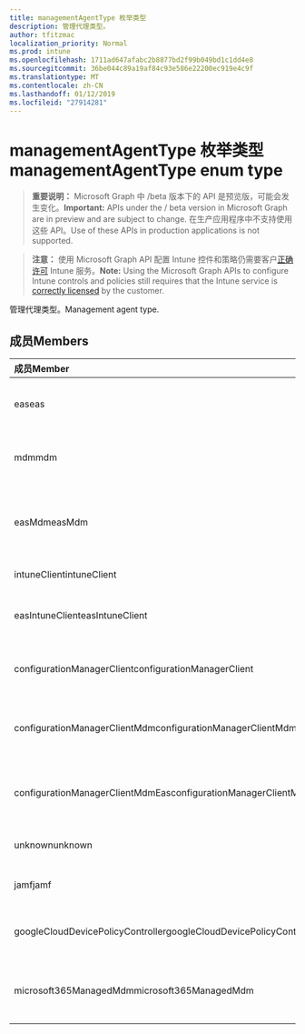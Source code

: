 ```yaml
---
title: managementAgentType 枚举类型
description: 管理代理类型。
author: tfitzmac
localization_priority: Normal
ms.prod: intune
ms.openlocfilehash: 1711ad647afabc2b8877bd2f99b049bd1c1dd4e8
ms.sourcegitcommit: 36be044c89a19af84c93e586e22200ec919e4c9f
ms.translationtype: MT
ms.contentlocale: zh-CN
ms.lasthandoff: 01/12/2019
ms.locfileid: "27914281"
---
```

# <a name="managementagenttype-enum-type"></a><span data-ttu-id="9ff4b-103">managementAgentType 枚举类型</span><span class="sxs-lookup"><span data-stu-id="9ff4b-103">managementAgentType enum type</span></span>

> <span data-ttu-id="9ff4b-104">**重要说明：** Microsoft Graph 中 /beta 版本下的 API 是预览版，可能会发生变化。</span><span class="sxs-lookup"><span data-stu-id="9ff4b-104">**Important:** APIs under the / beta version in Microsoft Graph are in preview and are subject to change.</span></span> <span data-ttu-id="9ff4b-105">在生产应用程序中不支持使用这些 API。</span><span class="sxs-lookup"><span data-stu-id="9ff4b-105">Use of these APIs in production applications is not supported.</span></span>

> <span data-ttu-id="9ff4b-106">**注意：** 使用 Microsoft Graph API 配置 Intune 控件和策略仍需要客户[正确许可](https://go.microsoft.com/fwlink/?linkid=839381) Intune 服务。</span><span class="sxs-lookup"><span data-stu-id="9ff4b-106">**Note:** Using the Microsoft Graph APIs to configure Intune controls and policies still requires that the Intune service is [correctly licensed](https://go.microsoft.com/fwlink/?linkid=839381) by the customer.</span></span>

<span data-ttu-id="9ff4b-107">管理代理类型。</span><span class="sxs-lookup"><span data-stu-id="9ff4b-107">Management agent type.</span></span>
## <a name="members"></a><span data-ttu-id="9ff4b-108">成员</span><span class="sxs-lookup"><span data-stu-id="9ff4b-108">Members</span></span>
|<span data-ttu-id="9ff4b-109">成员</span><span class="sxs-lookup"><span data-stu-id="9ff4b-109">Member</span></span>|<span data-ttu-id="9ff4b-110">值</span><span class="sxs-lookup"><span data-stu-id="9ff4b-110">Value</span></span>|<span data-ttu-id="9ff4b-111">Description</span><span class="sxs-lookup"><span data-stu-id="9ff4b-111">Description</span></span>|
|:---|:---|:---|
|<span data-ttu-id="9ff4b-112">eas</span><span class="sxs-lookup"><span data-stu-id="9ff4b-112">eas</span></span>|<span data-ttu-id="9ff4b-113">1</span><span class="sxs-lookup"><span data-stu-id="9ff4b-113">1</span></span>|<span data-ttu-id="9ff4b-114">设备管理 Exchange server。</span><span class="sxs-lookup"><span data-stu-id="9ff4b-114">The device is managed by Exchange server.</span></span>|
|<span data-ttu-id="9ff4b-115">mdm</span><span class="sxs-lookup"><span data-stu-id="9ff4b-115">mdm</span></span>|<span data-ttu-id="9ff4b-116">2</span><span class="sxs-lookup"><span data-stu-id="9ff4b-116">2</span></span>|<span data-ttu-id="9ff4b-117">设备管理由 Intune mdm。</span><span class="sxs-lookup"><span data-stu-id="9ff4b-117">The device is managed by Intune MDM.</span></span>|
|<span data-ttu-id="9ff4b-118">easMdm</span><span class="sxs-lookup"><span data-stu-id="9ff4b-118">easMdm</span></span>|<span data-ttu-id="9ff4b-119">3</span><span class="sxs-lookup"><span data-stu-id="9ff4b-119">3</span></span>|<span data-ttu-id="9ff4b-120">设备所管理的 Exchange server 和 Intune mdm。</span><span class="sxs-lookup"><span data-stu-id="9ff4b-120">The device is managed by both Exchange server and Intune MDM.</span></span>|
|<span data-ttu-id="9ff4b-121">intuneClient</span><span class="sxs-lookup"><span data-stu-id="9ff4b-121">intuneClient</span></span>|<span data-ttu-id="9ff4b-122">4</span><span class="sxs-lookup"><span data-stu-id="9ff4b-122">4</span></span>|<span data-ttu-id="9ff4b-123">Intune 客户端托管。</span><span class="sxs-lookup"><span data-stu-id="9ff4b-123">Intune client managed.</span></span>|
|<span data-ttu-id="9ff4b-124">easIntuneClient</span><span class="sxs-lookup"><span data-stu-id="9ff4b-124">easIntuneClient</span></span>|<span data-ttu-id="9ff4b-125">5</span><span class="sxs-lookup"><span data-stu-id="9ff4b-125">5</span></span>|<span data-ttu-id="9ff4b-126">设备是 EAS 和 Intune 客户端双托管。</span><span class="sxs-lookup"><span data-stu-id="9ff4b-126">The device is EAS and Intune client dual managed.</span></span>|
|<span data-ttu-id="9ff4b-127">configurationManagerClient</span><span class="sxs-lookup"><span data-stu-id="9ff4b-127">configurationManagerClient</span></span>|<span data-ttu-id="9ff4b-128">8</span><span class="sxs-lookup"><span data-stu-id="9ff4b-128">8</span></span>|<span data-ttu-id="9ff4b-129">设备管理由配置管理器中。</span><span class="sxs-lookup"><span data-stu-id="9ff4b-129">The device is managed by Configuration Manager.</span></span>|
|<span data-ttu-id="9ff4b-130">configurationManagerClientMdm</span><span class="sxs-lookup"><span data-stu-id="9ff4b-130">configurationManagerClientMdm</span></span>|<span data-ttu-id="9ff4b-131">10</span><span class="sxs-lookup"><span data-stu-id="9ff4b-131">10</span></span>|<span data-ttu-id="9ff4b-132">设备所管理的配置管理器和 mdm。</span><span class="sxs-lookup"><span data-stu-id="9ff4b-132">The device is managed by Configuration Manager and MDM.</span></span>|
|<span data-ttu-id="9ff4b-133">configurationManagerClientMdmEas</span><span class="sxs-lookup"><span data-stu-id="9ff4b-133">configurationManagerClientMdmEas</span></span>|<span data-ttu-id="9ff4b-134">11</span><span class="sxs-lookup"><span data-stu-id="9ff4b-134">11</span></span>|<span data-ttu-id="9ff4b-135">配置管理器、 MDM 和 Eas 由管理设备。</span><span class="sxs-lookup"><span data-stu-id="9ff4b-135">The device is managed by Configuration Manager, MDM and Eas.</span></span>|
|<span data-ttu-id="9ff4b-136">unknown</span><span class="sxs-lookup"><span data-stu-id="9ff4b-136">unknown</span></span>|<span data-ttu-id="9ff4b-137">16</span><span class="sxs-lookup"><span data-stu-id="9ff4b-137">16</span></span>|<span data-ttu-id="9ff4b-138">未知的管理代理类型。</span><span class="sxs-lookup"><span data-stu-id="9ff4b-138">Unknown management agent type.</span></span>|
|<span data-ttu-id="9ff4b-139">jamf</span><span class="sxs-lookup"><span data-stu-id="9ff4b-139">jamf</span></span>|<span data-ttu-id="9ff4b-140">32</span><span class="sxs-lookup"><span data-stu-id="9ff4b-140">32</span></span>|<span data-ttu-id="9ff4b-141">从 Jamf 获取设备属性。</span><span class="sxs-lookup"><span data-stu-id="9ff4b-141">The device attributes are fetched from Jamf.</span></span>|
|<span data-ttu-id="9ff4b-142">googleCloudDevicePolicyController</span><span class="sxs-lookup"><span data-stu-id="9ff4b-142">googleCloudDevicePolicyController</span></span>|<span data-ttu-id="9ff4b-143">64</span><span class="sxs-lookup"><span data-stu-id="9ff4b-143">64</span></span>|<span data-ttu-id="9ff4b-144">由 Google 的 CloudDPC 管理设备。</span><span class="sxs-lookup"><span data-stu-id="9ff4b-144">The device is managed by Google's CloudDPC.</span></span>|
|<span data-ttu-id="9ff4b-145">microsoft365ManagedMdm</span><span class="sxs-lookup"><span data-stu-id="9ff4b-145">microsoft365ManagedMdm</span></span>|<span data-ttu-id="9ff4b-146">258</span><span class="sxs-lookup"><span data-stu-id="9ff4b-146">258</span></span>|<span data-ttu-id="9ff4b-147">由 Microsoft 365 通过 Intune 管理此设备。</span><span class="sxs-lookup"><span data-stu-id="9ff4b-147">This device is managed by Microsoft 365 through Intune.</span></span>|





